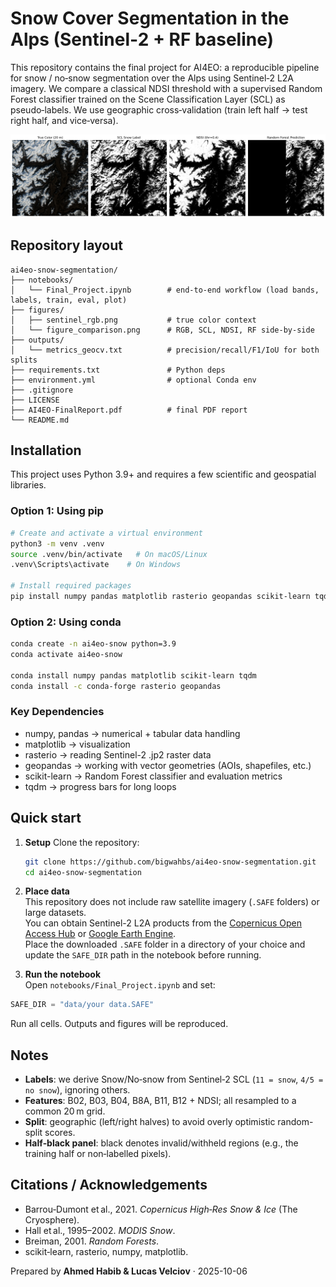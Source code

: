 # Snow Cover Segmentation in the Alps (Sentinel‑2 + RF baseline)

This repository contains the final project for AI4EO: a reproducible pipeline for snow / no‑snow segmentation over the Alps using Sentinel‑2 L2A imagery. We compare a classical NDSI threshold with a supervised Random Forest classifier trained on the Scene Classification Layer (SCL) as pseudo‑labels. We use geographic cross‑validation (train left half → test right half, and vice‑versa).

<p align="center">
  <img src="figures/figure_comparison.png" alt="Comparison figure" />
</p>


## Repository layout

```
ai4eo-snow-segmentation/
├── notebooks/
│   └── Final_Project.ipynb        # end-to-end workflow (load bands, labels, train, eval, plot)
├── figures/
│   ├── sentinel_rgb.png           # true color context
│   └── figure_comparison.png      # RGB, SCL, NDSI, RF side-by-side
├── outputs/
│   └── metrics_geocv.txt          # precision/recall/F1/IoU for both splits
├── requirements.txt               # Python deps
├── environment.yml                # optional Conda env 
├── .gitignore
├── LICENSE
├── AI4EO-FinalReport.pdf          # final PDF report
└── README.md
```

## Installation

This project uses Python 3.9+ and requires a few scientific and geospatial libraries.

### Option 1: Using pip

```bash
# Create and activate a virtual environment
python3 -m venv .venv
source .venv/bin/activate   # On macOS/Linux
.venv\Scripts\activate    # On Windows

# Install required packages
pip install numpy pandas matplotlib rasterio geopandas scikit-learn tqdm
```

### Option 2: Using conda

```bash
conda create -n ai4eo-snow python=3.9
conda activate ai4eo-snow

conda install numpy pandas matplotlib scikit-learn tqdm
conda install -c conda-forge rasterio geopandas
```

### Key Dependencies

- numpy, pandas → numerical + tabular data handling
- matplotlib → visualization
- rasterio → reading Sentinel-2 .jp2 raster data
- geopandas → working with vector geometries (AOIs, shapefiles, etc.)
- scikit-learn → Random Forest classifier and evaluation metrics
- tqdm → progress bars for long loops

## Quick start

1) **Setup**
   Clone the repository:
   ```bash
   git clone https://github.com/bigwahbs/ai4eo-snow-segmentation.git
   cd ai4eo-snow-segmentation
   ```
   

3) **Place data**  
This repository does not include raw satellite imagery (`.SAFE` folders) or large datasets.  
   You can obtain Sentinel-2 L2A products from the [Copernicus Open Access Hub](https://scihub.copernicus.eu/) or [Google Earth Engine](https://earthengine.google.com/).  
   Place the downloaded `.SAFE` folder in a directory of your choice and update the `SAFE_DIR` path in the notebook before running.


4) **Run the notebook**  
Open `notebooks/Final_Project.ipynb` and set:
```python
SAFE_DIR = "data/your data.SAFE"
```
Run all cells. Outputs and figures will be reproduced.

## Notes

- **Labels**: we derive Snow/No‑snow from Sentinel‑2 SCL (`11 = snow`, `4/5 = no snow`), ignoring others.
- **Features**: B02, B03, B04, B8A, B11, B12 + NDSI; all resampled to a common 20 m grid.
- **Split**: geographic (left/right halves) to avoid overly optimistic random-split scores.
- **Half‑black panel**: black denotes invalid/withheld regions (e.g., the training half or non‑labelled pixels).

## Citations / Acknowledgements

- Barrou‑Dumont et al., 2021. *Copernicus High‑Res Snow & Ice* (The Cryosphere).  
- Hall et al., 1995–2002. *MODIS Snow*.  
- Breiman, 2001. *Random Forests*.  
- scikit‑learn, rasterio, numpy, matplotlib.

Prepared by **Ahmed Habib & Lucas Velciov** · 2025-10-06

